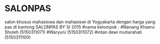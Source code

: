 # SALONPAS
salon khusus mahasiswa dan mahasiswi di Yogyakarta dengan harga yang pas di kantong
SALONPAS BY SI 2015
#nama kelompok : 
#Nanang Khaeru Sholeh (5150311071)
#Waryuni (5150311072)
#intan dewi mutiarahati (5150311100)
